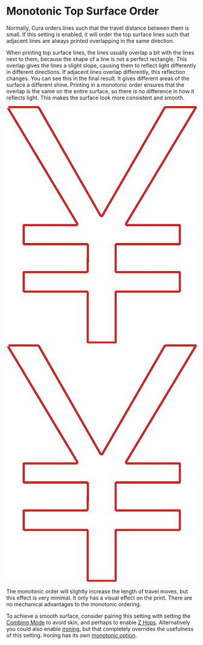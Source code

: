 Monotonic Top Surface Order
====
Normally, Cura orders lines such that the travel distance between them is small. If this setting is enabled, it will order the top surface lines such that adjacent lines are always printed overlapping in the same direction.

When printing top surface lines, the lines usually overlap a bit with the lines next to them, because the shape of a line is not a perfect rectangle. This overlap gives the lines a slight slope, causing them to reflect light differently in different directions. If adjacent lines overlap differently, this reflection changes. You can see this in the final result. It gives different areas of the surface a different shine. Printing in a monotonic order ensures that the overlap is the same on the entire surface, so there is no difference in how it reflects light. This makes the surface look more consistent and smooth.

<!--screenshot {
"image_path": "skin_monotonic_disabled.gif",
"models": [
    {
        "script": "yen.scad",
        "transformation": ["scale(0.5)"]
    }
],
"camera_position": [0, 0, 130],
"settings": {
    "wall_line_count": 1,
    "skin_outline_count": 0,
    "skin_monotonic": false
},
"layer": 1,
"line": [29, 45, 61, 77, 93, 109, 125, 141, 157, 161, 177, 193, 199, 211, 231, 246, 262, 280, 296, 312, 326, 342, 358, 374, 397, 417, 433, 449, 464, 480, 499],
"delay": 125,
"colours": 32
}-->
<!--screenshot {
"image_path": "skin_monotonic_enabled.gif",
"models": [
    {
        "script": "yen.scad",
        "transformation": ["scale(0.5)"]
    }
],
"camera_position": [0, 0, 130],
"settings": {
    "wall_line_count": 1,
    "skin_outline_count": 0,
    "skin_monotonic": true
},
"layer": 1,
"line": [31, 47, 63, 77, 93, 109, 115, 131, 147, 163, 181, 197, 213, 229, 244, 263, 281, 296, 319, 340, 356, 372, 379, 395, 411, 427, 443, 459, 475, 491, 507, 511],
"delay": 125,
"colours": 32
}-->
![Not a monotonic order](images/skin_monotonic_disabled.gif)
![Monotonic order, always from the bottom-right corner](images/skin_monotonic_enabled.gif)

The monotonic order will slightly increase the length of travel moves, but this effect is very minimal. It only has a visual effect on the print. There are no mechanical advantages to the monotonic ordering.

To achieve a smooth surface, consider pairing this setting with setting the [Combing Mode](../travel/retraction_combing.md) to avoid skin, and perhaps to enable [Z Hops](../travel/retraction_hop.md). Alternatively you could also enable [ironing](../top_bottom/ironing_enabled.md), but that completely overrides the usefulness of this setting. Ironing has its own [monotonic option](../top_bottom/ironing_monotonic.md).
